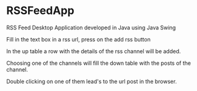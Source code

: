 # RSSFeedApp
RSS Feed Desktop Application developed in Java using Java Swing

Fill in the text box in a rss url, press on the add rss button

In the up table a row with the details of the rss channel will be added.

Choosing one of the channels will fill the down table with the posts of the channel.

Double clicking on one of them lead's to the url post in the browser.
